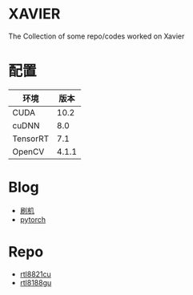# XAVIER
The Collection of some repo/codes worked on Xavier

# 配置
|  环境   | 版本   |
|  ----  | ----  |
|CUDA    | 10.2  |
|cuDNN   |  8.0  |
|TensorRT| 7.1   |
|OpenCV  | 4.1.1 |

# Blog
* [刷机](https://blog.csdn.net/qq_38679413/article/details/109398853)
* [pytorch](https://www.jianshu.com/p/9e9c74834283)

# Repo
* [rtl8821cu](https://github.com/whitebatman2/rtl8821CU)
* [rtl8188gu](https://github.com/McMCCRU/rtl8188gu)
